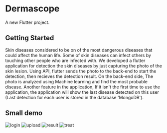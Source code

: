 # Dermascope

A new Flutter project.

## Getting Started

Skin diseases considered to be on of the most dangerous diseases that could affect the human life. Some of skin diseases can infect others by touching other people who are infected with. We developed a flutter application for detection the skin diseases by just capturing the photo of the skin lesion. Using API, flutter sends the photo to the back-end to start the detection, then recieves the detection result. On the back-end side, The photo is analyzed using Machine learning and find the most probable disease. Another feature in the application, If it isn't the first time to use the application, the application will show the last disease detected on this user (Last detection for each user is stored in the database 'MongoDB').




## Small demo

![login](https://user-images.githubusercontent.com/97241083/177656970-280de1eb-ac43-407a-b8e6-1ae2a7852764.png) ![upload](https://user-images.githubusercontent.com/97241083/177657031-9153ca63-46a7-4124-8914-e78c1cc287ea.png)  ![result](https://user-images.githubusercontent.com/97241083/177657045-e283ece8-b43d-4021-b5b7-bd33c29e9fef.png)   ![treat](https://user-images.githubusercontent.com/97241083/177657060-e95afabb-35df-4942-9e3a-9d9f8fe94290.png)
